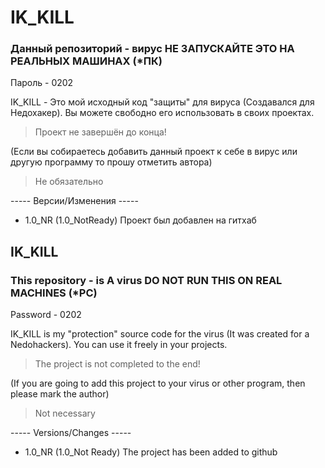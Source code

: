 
# IK_KILL
### Данный репозиторий - вирус НЕ ЗАПУСКАЙТЕ ЭТО НА РЕАЛЬНЫХ МАШИНАХ (*ПК)

Пароль - 0202

IK_KILL - Это мой исходный код "защиты" для вируса (Создавался для Недохакер). Вы можете свободно его использовать в своих проектах.
> Проект не завершён до конца!

(Если вы собираетесь добавить данный проект к себе в вирус или другую программу то прошу отметить автора)
> Не обязательно

----- Версии/Изменения -----
- 1.0_NR (1.0_NotReady) Проект был добавлен на гитхаб

## IK_KILL
### This repository - is A virus DO NOT RUN THIS ON REAL MACHINES (*PC)

Password - 0202

IK_KILL is my "protection" source code for the virus (It was created for a Nedohackers). You can use it freely in your projects.
> The project is not completed to the end!

(If you are going to add this project to your virus or other program, then please mark the author)
> Not necessary

----- Versions/Changes -----
- 1.0_NR (1.0_Not Ready) The project has been added to github
